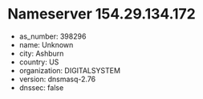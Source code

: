 # Nameserver 154.29.134.172

* as_number: 398296
* name: Unknown
* city: Ashburn
* country: US
* organization: DIGITALSYSTEM
* version: dnsmasq-2.76
* dnssec: false
